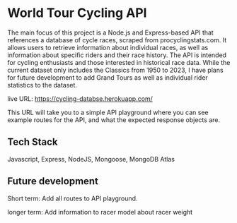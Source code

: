 
# World Tour Cycling API 

The main focus of this project is a Node.js and Express-based API that references a database of cycle races, scraped from procyclingstats.com. It allows users to retrieve information about individual races, as well as information about specific riders and their race history. The API is intended for cycling enthusiasts and those interested in historical race data. While the current dataset only includes the Classics from 1950 to 2023, I have plans for future development to add Grand Tours as well as individual rider statistics to the dataset.

live URL: https://cycling-databse.herokuapp.com/

This URL will take you to a simple API playground where you can see example routes for the API, and what the expected response objects are. 


## Tech Stack
Javascript, Express, NodeJS, Mongoose, MongoDB Atlas
## Future development 
Short term: Add all routes to API playground. 


longer term: Add information to racer model about racer weight 




